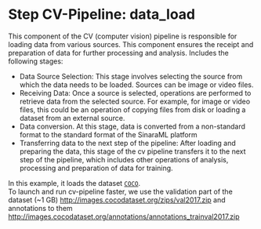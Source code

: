 # Step CV-Pipeline: data_load

This component of the CV (computer vision) pipeline is responsible for loading data from various sources. This component ensures the receipt and preparation of data for further processing and analysis.
Includes the following stages:
- Data Source Selection: This stage involves selecting the source from which the data needs to be loaded.
Sources can be image or video files.
- Receiving Data: Once a source is selected, operations are performed to retrieve data from the selected source.
For example, for image or video files, this could be an operation of copying files from disk or loading a dataset from an external source.
- Data conversion. At this stage, data is converted from a non-standard format to the standard format of the SinaraML platform
- Transferring data to the next step of the pipeline: After loading and preparing the data, this stage of the cv pipeline transfers it to the next step of the pipeline, which includes other operations of analysis, processing and preparation of data for training.

In this example, it loads the dataset [`COCO`](http://images.cocodataset.org/).   
To launch and run cv-pipeline faster, we use the validation part of the dataset (~1 GB)
http://images.cocodataset.org/zips/val2017.zip
and annotations to them http://images.cocodataset.org/annotations/annotations_trainval2017.zip          
   
